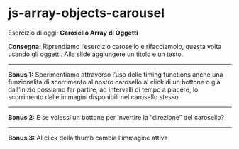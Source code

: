 # js-array-objects-carousel

Esercizio di oggi: **Carosello Array di Oggetti**

**Consegna:**
Riprendiamo l’esercizio carosello e rifacciamolo, questa volta usando gli oggetti.
Alla slide aggiungere un titolo e un testo.
****
**Bonus 1:**
Sperimentiamo attraverso l’uso delle timing functions anche una funzionalità di scorrimento al nostro carosello:al click di un bottone o già dall’inizio possiamo far partire, ad intervalli di tempo a piacere, lo scorrimento delle immagini disponibili nel carosello stesso.
****
**Bonus 2:**
E se volessi un bottone per invertire la “direzione” del carosello?
****
**Bonus 3:**
Al click della thumb cambia l’immagine attiva